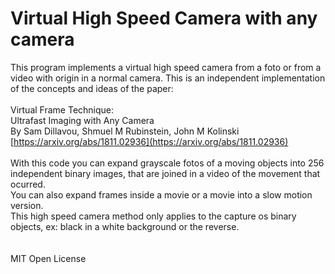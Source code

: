 # Virtual High Speed Camera with any camera


This program implements a virtual high speed camera from a foto or from a video with origin in a normal camera. This is an independent implementation of the concepts and ideas of the paper:
<br>
<br>
Virtual Frame Technique:<br>
Ultrafast Imaging with Any Camera<br>
By Sam Dillavou, Shmuel M Rubinstein, John M Kolinski<br>
[https://arxiv.org/abs/1811.02936](https://arxiv.org/abs/1811.02936) <br>
<br>
With this code you can expand grayscale fotos of a moving objects into 256 independent binary images, that are joined in a video of the movement that ocurred.<br>
You can also expand frames inside a movie or a movie into a slow motion version.<br>
This high speed camera method only applies to the capture os binary objects, ex: black in a white background or the reverse. 
<br>
<br>
<br>
MIT Open License
<br>
